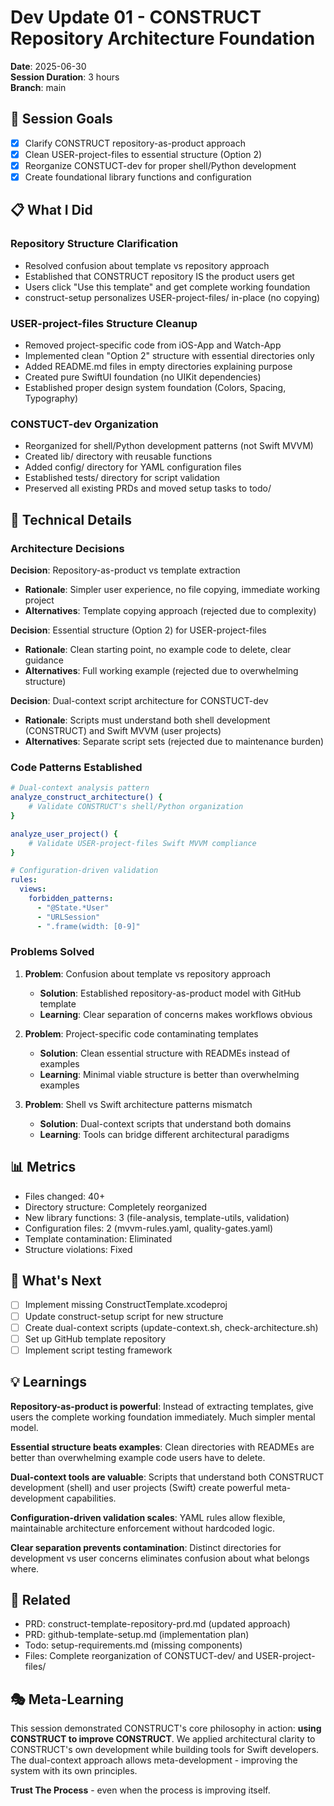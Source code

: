 # Dev Update 01 - CONSTRUCT Repository Architecture Foundation

**Date**: 2025-06-30  
**Session Duration**: 3 hours  
**Branch**: main

## 🎯 Session Goals
- [x] Clarify CONSTRUCT repository-as-product approach
- [x] Clean USER-project-files to essential structure (Option 2)
- [x] Reorganize CONSTUCT-dev for proper shell/Python development
- [x] Create foundational library functions and configuration

## 📋 What I Did

### Repository Structure Clarification
- Resolved confusion about template vs repository approach
- Established that CONSTRUCT repository IS the product users get
- Users click "Use this template" and get complete working foundation
- construct-setup personalizes USER-project-files/ in-place (no copying)

### USER-project-files Structure Cleanup
- Removed project-specific code from iOS-App and Watch-App
- Implemented clean "Option 2" structure with essential directories only
- Added README.md files in empty directories explaining purpose
- Created pure SwiftUI foundation (no UIKit dependencies)
- Established proper design system foundation (Colors, Spacing, Typography)

### CONSTUCT-dev Organization
- Reorganized for shell/Python development patterns (not Swift MVVM)
- Created lib/ directory with reusable functions
- Added config/ directory for YAML configuration files
- Established tests/ directory for script validation
- Preserved all existing PRDs and moved setup tasks to todo/

## 🔧 Technical Details

### Architecture Decisions

**Decision**: Repository-as-product vs template extraction
- **Rationale**: Simpler user experience, no file copying, immediate working project
- **Alternatives**: Template copying approach (rejected due to complexity)

**Decision**: Essential structure (Option 2) for USER-project-files
- **Rationale**: Clean starting point, no example code to delete, clear guidance
- **Alternatives**: Full working example (rejected due to overwhelming structure)

**Decision**: Dual-context script architecture for CONSTUCT-dev
- **Rationale**: Scripts must understand both shell development (CONSTRUCT) and Swift MVVM (user projects)
- **Alternatives**: Separate script sets (rejected due to maintenance burden)

### Code Patterns Established

```bash
# Dual-context analysis pattern
analyze_construct_architecture() {
    # Validate CONSTRUCT's shell/Python organization
}

analyze_user_project() {
    # Validate USER-project-files Swift MVVM compliance
}
```

```yaml
# Configuration-driven validation
rules:
  views:
    forbidden_patterns:
      - "@State.*User"
      - "URLSession"
      - ".frame(width: [0-9]"
```

### Problems Solved

1. **Problem**: Confusion about template vs repository approach
   - **Solution**: Established repository-as-product model with GitHub template
   - **Learning**: Clear separation of concerns makes workflows obvious

2. **Problem**: Project-specific code contaminating templates
   - **Solution**: Clean essential structure with READMEs instead of examples
   - **Learning**: Minimal viable structure is better than overwhelming examples

3. **Problem**: Shell vs Swift architecture patterns mismatch
   - **Solution**: Dual-context scripts that understand both domains
   - **Learning**: Tools can bridge different architectural paradigms

## 📊 Metrics
- Files changed: 40+
- Directory structure: Completely reorganized
- New library functions: 3 (file-analysis, template-utils, validation)
- Configuration files: 2 (mvvm-rules.yaml, quality-gates.yaml)
- Template contamination: Eliminated
- Structure violations: Fixed

## 🚀 What's Next
- [ ] Implement missing ConstructTemplate.xcodeproj
- [ ] Update construct-setup script for new structure
- [ ] Create dual-context scripts (update-context.sh, check-architecture.sh)
- [ ] Set up GitHub template repository
- [ ] Implement script testing framework

## 💡 Learnings

**Repository-as-product is powerful**: Instead of extracting templates, give users the complete working foundation immediately. Much simpler mental model.

**Essential structure beats examples**: Clean directories with READMEs are better than overwhelming example code users have to delete.

**Dual-context tools are valuable**: Scripts that understand both CONSTRUCT development (shell) and user projects (Swift) create powerful meta-development capabilities.

**Configuration-driven validation scales**: YAML rules allow flexible, maintainable architecture enforcement without hardcoded logic.

**Clear separation prevents contamination**: Distinct directories for development vs user concerns eliminates confusion about what belongs where.

## 🔗 Related
- PRD: construct-template-repository-prd.md (updated approach)
- PRD: github-template-setup.md (implementation plan)
- Todo: setup-requirements.md (missing components)
- Files: Complete reorganization of CONSTUCT-dev/ and USER-project-files/

## 🎭 Meta-Learning

This session demonstrated CONSTRUCT's core philosophy in action: **using CONSTRUCT to improve CONSTRUCT**. We applied architectural clarity to CONSTRUCT's own development while building tools for Swift developers. The dual-context approach allows meta-development - improving the system with its own principles.

**Trust The Process** - even when the process is improving itself.